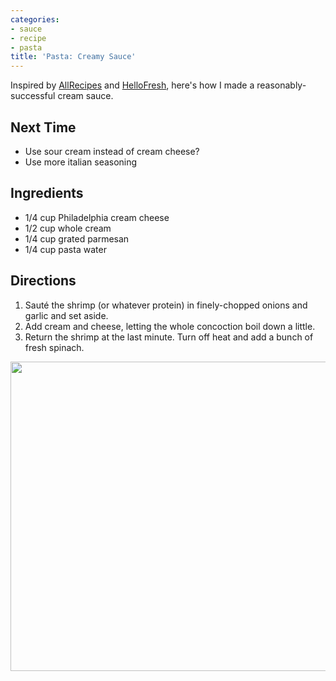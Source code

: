 ```yaml
---
categories:
- sauce
- recipe
- pasta
title: 'Pasta: Creamy Sauce'
---
```




Inspired by [AllRecipes](https://www.allrecipes.com/recipe/11808/creamy-pesto-shrimp/) and [HelloFresh](https://www.hellofresh.com/recipes/2018w51r14-chicken-and-spaghetti-alfredo-with-a-twist-5bdc544530006c54523e62c2), here's how I made a reasonably-successful cream sauce.

## Next Time
- Use sour cream instead of cream cheese?
- Use more italian seasoning

## Ingredients
- 1/4 cup Philadelphia cream cheese
- 1/2 cup whole cream
- 1/4 cup grated parmesan
- 1/4 cup pasta water

## Directions

1. Sauté the shrimp (or whatever protein) in finely-chopped onions and garlic and set aside.
2. Add cream and cheese, letting the whole concoction boil down a little.
3. Return the shrimp at the last minute. Turn off heat and add a bunch of fresh spinach.


<img src="https://sat02pap004files.storage.live.com/y4mB75Hkg82lewCNDOyrs3je7YsHvoocXo2osO90mQDNYAE9-hgJOXCWI1YxB_fdgTQrb7-ucfzCI4uaG2gam5KabAoXa1y80u5FWYgxkqZsPX7RSq-1aztuK0CIx3heG7wyl-ZdvzEX9m7-JWA6H3jdOKa2dzV3RPk48RYG7BzHq6s_Oisaa-QiRtO-nTGdjRP?width=660&height=495&cropmode=none" width="660" height="495" />